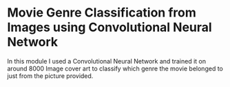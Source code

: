 # Movie Genre Classification from Images using Convolutional Neural Network
 In this module I used a Convolutional Neural Network and trained it on around 8000 Image cover art to classify which genre the movie belonged to just from the picture provided.
